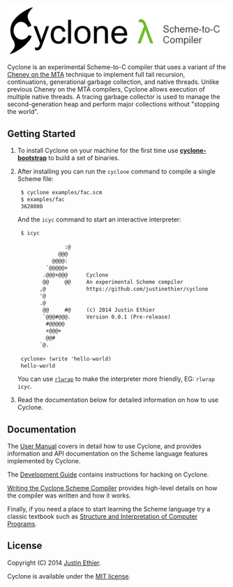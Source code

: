 [<img src="docs/images/cyclone-logo-04-header.png" alt="cyclone-scheme">](http://github.com/justinethier/cyclone)

Cyclone is an experimental Scheme-to-C compiler that uses a variant of the [Cheney on the MTA](http://www.pipeline.com/~hbaker1/CheneyMTA.html) technique to implement full tail recursion, continuations, generational garbage collection, and native threads. Unlike previous Cheney on the MTA compilers, Cyclone allows execution of multiple native threads. A tracing garbage collector is used to manage the second-generation heap and perform major collections without "stopping the world".

Getting Started
---------------

1. To install Cyclone on your machine for the first time use [**cyclone-bootstrap**](https://github.com/justinethier/cyclone-bootstrap) to build a set of binaries. 

2. After installing you can run the `cyclone` command to compile a single Scheme file:

        $ cyclone examples/fac.scm
        $ examples/fac
        3628800
    
    And the `icyc` command to start an interactive interpreter:
    
        $ icyc
        
                      :@
                    @@@
                  @@@@:
                `@@@@@+
               .@@@+@@@      Cyclone
               @@     @@     An experimental Scheme compiler
              ,@             https://github.com/justinethier/cyclone
              '@
              .@
               @@     #@     (c) 2014 Justin Ethier
               `@@@#@@@.     Version 0.0.1 (Pre-release)
                #@@@@@
                +@@@+
                @@#
              `@.
        
        cyclone> (write 'hello-world)
        hello-world

   You can use [`rlwrap`](http://linux.die.net/man/1/rlwrap) to make the interpreter more friendly, EG: `rlwrap icyc`.

3. Read the documentation below for detailed information on how to use Cyclone.

Documentation
-------------

The [User Manual](docs/User-Manual.md) covers in detail how to use Cyclone, and provides information and API documentation on the Scheme language features implemented by Cyclone.

The [Development Guide](docs/Development.md) contains instructions for hacking on Cyclone.

[Writing the Cyclone Scheme Compiler](docs/Writing-the-Cyclone-Scheme-Compiler.md) provides high-level details on how the compiler was written and how it works.

Finally, if you need a place to start learning the Scheme language try a classic textbook such as [Structure and Interpretation of Computer Programs](https://mitpress.mit.edu/sicp/full-text/book/book.html).

License
-------
Copyright (C) 2014 [Justin Ethier](http://github.com/justinethier).

Cyclone is available under the [MIT license](http://www.opensource.org/licenses/mit-license.php).
